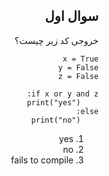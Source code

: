 <div dir="rtl">

## سوال اول

خروجی کد زیر چیست؟

```
x = True
y = False
z = False

if x or y and z:
    print("yes")
else:
    print("no")
```

1. yes
2. no
3. fails to compile


</div>